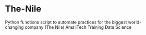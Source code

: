 # The-Nile
Python functions script to automate practices for the biggest world-changing company (The Nile)
AmaliTech Training Data Science
